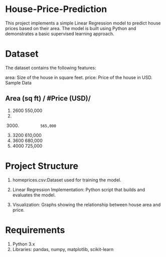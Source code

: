 # House-Price-Prediction
This project implements a simple Linear Regression model to predict house prices based on their area. The model is built using Python and demonstrates a basic supervised learning approach.
# Dataset
The dataset contains the following features:

area: Size of the house in square feet.
price: Price of the house in USD.
Sample Data
## Area (sq ft)	 /    #Price (USD)/
1) 2600	              550,000
2) 3000.              565,000
3) 3200	               610,000
4) 3600	              680,000
5) 4000	              725,000
# Project Structure
1) homeprices.csv:Dataset used for training the model.

2) Linear Regression Implementation: Python script that builds and evaluates the model.
   
3) Visualization: Graphs showing the relationship between house area and price.
# Requirements
1) Python 3.x
2) Libraries: pandas, numpy, matplotlib, scikit-learn
